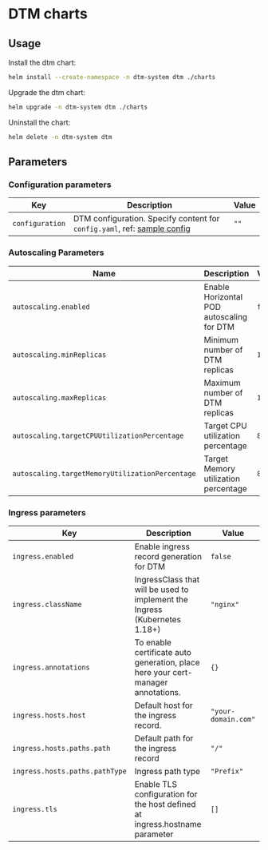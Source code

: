 # DTM charts

## Usage

Install the dtm chart:

```bash
helm install --create-namespace -n dtm-system dtm ./charts
```

Upgrade the dtm chart:

```bash
helm upgrade -n dtm-system dtm ./charts
```

Uninstall the chart:

```bash
helm delete -n dtm-system dtm
```

## Parameters

### Configuration parameters

| Key             | Description                                                                                                                           | Value |
|-----------------|---------------------------------------------------------------------------------------------------------------------------------------|-------|
| `configuration` | DTM configuration. Specify content for `config.yaml`, ref: [sample config](https://github.com/dtm-labs/dtm/blob/main/conf.sample.yml) | `""`  |



### Autoscaling Parameters

| Name                                            | Description                               | Value   |
|-------------------------------------------------|-------------------------------------------|---------|
| `autoscaling.enabled`                           | Enable Horizontal POD autoscaling for DTM | `false` |
| `autoscaling.minReplicas`                       | Minimum number of DTM replicas            | `1`     |
| `autoscaling.maxReplicas`                       | Maximum number of DTM replicas            | `10`    |
| `autoscaling.targetCPUUtilizationPercentage`    | Target CPU utilization percentage         | `80`    |
| `autoscaling.targetMemoryUtilizationPercentage` | Target Memory utilization percentage      | `80`    |

### Ingress parameters

| Key                            | Description                                                                   | Value               |
|--------------------------------|-------------------------------------------------------------------------------|---------------------|
| `ingress.enabled`              | Enable ingress record generation for DTM                                      | `false`             |
| `ingress.className`            | IngressClass that will be used to implement the Ingress (Kubernetes 1.18+)    | `"nginx"`           |
| `ingress.annotations`          | To enable certificate auto generation, place here your cert-manager annotations. | `{}`                |
| `ingress.hosts.host`           | Default host for the ingress record.                                          | `"your-domain.com"` |
| `ingress.hosts.paths.path`     | Default path for the ingress record                                           | `"/"`               |
| `ingress.hosts.paths.pathType` | Ingress path type                                                             | `"Prefix"`          |
| `ingress.tls`                  | Enable TLS configuration for the host defined at ingress.hostname parameter   | `[]`                |
